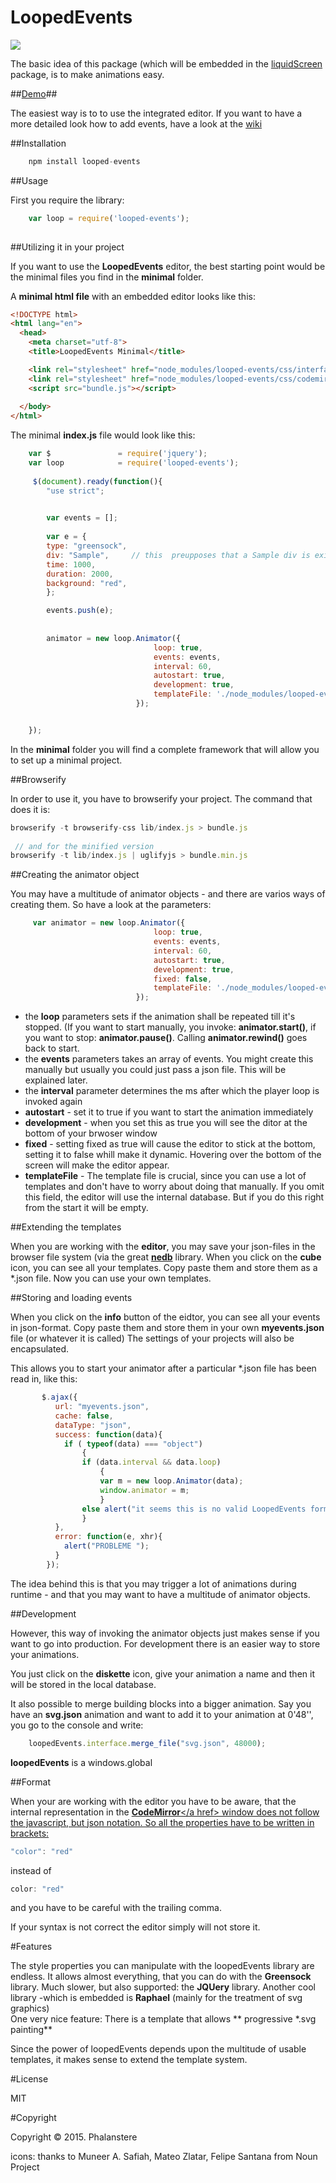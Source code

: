 # LoopedEvents


<img src="http://burckhardt.ludicmedia.de/LoopedEvents/LoopedEvents.png">

The basic idea of this package (which will be embedded in the <a href = "https://github.com/Planeshifter/liquid-screen">liquidScreen</a> package, is to make animations easy.

##<a href="http://burckhardt.ludicmedia.de/LoopedEvents">Demo</a>##

The easiest way is to to use the integrated editor.
If you want to have a more detailed look how to add events, have a look at the <a href = "https://github.com/Phalanstere/loopedEvents/wiki/0.-Looped-Events">wiki</a>


##Installation

```javascript
	npm install looped-events
```


##Usage

First you require the library:

```javascript
	var loop = require('looped-events');
	
``` 
 
##Utilizing it in your project

If you want to use the **LoopedEvents** editor, the best starting point would be the minimal files you find in the **minimal** folder. 
 
 A **minimal html file** with an embedded editor looks like this:
 
 

```html
<!DOCTYPE html>
<html lang="en">
  <head>
    <meta charset="utf-8">
    <title>LoopedEvents Minimal</title>

	<link rel="stylesheet" href="node_modules/looped-events/css/interface.css">
	<link rel="stylesheet" href="node_modules/looped-events/css/codemirror.css">
	<script src="bundle.js"></script> 
 
  </body>
</html>
```   
  
The minimal **index.js** file would look like this:

```javascript
	var $               = require('jquery');
	var loop            = require('looped-events');
	
	 $(document).ready(function(){
        "use strict";

      
        var events = [];
        
        var e = {
        type: "greensock",  
        div: "Sample",     // this  preupposes that a Sample div is existent  
        time: 1000,
        duration: 2000,
        background: "red",
        }; 

        events.push(e);
        
        
        animator = new loop.Animator({
                                loop: true,
                                events: events,
                                interval: 60, 
                                autostart: true,
                                development: true,
                                templateFile: './node_modules/looped-events/templates/text_effects.tmp.json'
                            });


	});

  ```    
  
 In the **minimal** folder you will find a complete framework that will allow you to set up a minimal project. 
 

##Browserify 

In order to use it, you have to browserify your project. The command that does it is:

```javascript
browserify -t browserify-css lib/index.js > bundle.js
 
 // and for the minified version
browserify -t lib/index.js | uglifyjs > bundle.min.js
``` 

##Creating the animator object

You may have a multitude of animator objects - and there are varios ways of creating them.
So have a look at the parameters:
 
```javascript
     var animator = new loop.Animator({
                                loop: true,
                                events: events,
                                interval: 60, 
                                autostart: true,
                                development: true,
                                fixed: false,
                                templateFile: './node_modules/looped-events/templates/collected.tmp.json'
                            });
```  

- the **loop** parameters sets if the animation shall be repeated till it's stopped. (If you want to start manually, you invoke: **animator.start()**, if you want to stop: 
  **animator.pause()**. Calling **animator.rewind()** goes back to start. 
- the **events** parameters takes an array of events. You might create this manually but usually you could just pass a json file. This will be explained later.
- the **interval** parameter determines the ms after which the player loop is invoked again
- **autostart** - set it to true if you want to start the animation immediately
- **development** - when you set this as true you will see the ditor at the bottom of your brwoser window
- **fixed** - setting fixed as true will cause the editor to stick at the bottom, setting it to false whill make it dynamic. Hovering over the bottom of the screen will make the editor appear.      
- **templateFile** - The template file is crucial, since you can use a lot of templates and don't have to worry about doing that manually. If you omit this field, the editor will use the internal database. But if you do this right from the start it will be empty. 
 

 
##Extending the templates

 
When you are working with the **editor**, you may save your json-files in the browser file system (via the great <a href = "https://github.com/louischatriot/nedb">**nedb**</a> library.
When you click on the **cube** icon, you can see all your templates. Copy paste them and store them as a *.json file.
Now you can use your own templates.

##Storing and loading events

When you click on the **info** button of the eidtor, you can see all your events in json-format. Copy paste them and store them in your own **myevents.json** file (or whatever it is called) 
The settings of your projects will also be encapsulated.

This allows you to start your animator after a particular \*.json file has been read in, like this:

```javascript
       $.ajax({
          url: "myevents.json",
          cache: false,
          dataType: "json",
          success: function(data){
            if ( typeof(data) === "object")
                {
                if (data.interval && data.loop)
                    {
                    var m = new loop.Animator(data);
                    window.animator = m;
                    }
                else alert("it seems this is no valid LoopedEvents format");
                }
          },
          error: function(e, xhr){
            alert("PROBLEME ");
          }
        });

  ```  
  
The idea behind this is that you may trigger a lot of animations during runtime - and that you may want to have a multitude of animator objects.
   
##Development

However, this way of invoking the animator objects just makes sense if you want to go into production. 
For development there is an easier way to store your animations. 

You just click on the **diskette** icon, give your animation a name and then it will be stored in the local database.

It also possible to merge building blocks into a bigger animation. Say you have an **svg.json** animation and want to add it to your animation at 0'48'', you go to the console and write: 

```javascript
	loopedEvents.interface.merge_file("svg.json", 48000); 
  ```  

**loopedEvents** is a windows.global


##Format

When your are working with the editor you have to be aware, that the internal representation in the <a href = "https://codemirror.net/">**CodeMirror**</a href> window 
does not follow the javascript, but json notation. So all the properties have to be written in brackets:

```javascript
"color": "red"
  ```     
instead of  
 
```javascript
color: "red"
  ```    
and you have to be careful with the trailing comma.

If your syntax is not correct the editor simply will not store it.


#Features

The style properties you can manipulate with the loopedEvents library are endless. It allows almost everything, that you can do with the **Greensock** library.
Much slower, but also supported: the **JQUery** library. 
Another cool library -which is embedded is **Raphael** (mainly for the treatment of svg graphics)  
One very nice feature: There is a template that allows ** progressive \*.svg painting**   

Since the power of loopedEvents depends upon the multitude of usable templates, it makes sense to extend the template system. 

   
   
#License

MIT 


#Copyright

Copyright © 2015. Phalanstere


icons: thanks to Muneer A. Safiah, Mateo Zlatar, Felipe Santana from Noun Project
